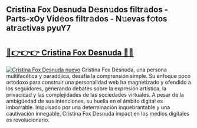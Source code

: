 ## Cristina Fox Desnuda D𝚎sn𝚞dos filtr𝚊dos - Parts-xOy Vid𝚎os filtr𝚊dos - N𝚞evas f𝚘tos atr𝚊ctivas pyuY7

# <h2><a href="http://mb61zo7.tromn.icu/?c=Cristina+Fox+Desnuda">🔗👉👉👉 Cristina Fox Desnuda 🔗🔗</a></h2>

[![Cristina Fox Desnuda nuevo](https://i.imgur.com/pEAQMta.gif)](http://mb61zo7.tromn.icu/?c=Cristina+Fox+Desnuda)
Cristina Fox Desnuda, una persona multifacética y paradójica, desafía la comprensión simple. Su enfoque poco ortodoxo para construir una personalidad web ha magnetizado y ofendido a los seguidores, generando debates sobre la expresión artística, la privacidad y las complejidades de las sociedades virtuales. A pesar de la ambigüedad de sus intenciones, su huella en el ámbito digital es imborrable. Impulsado por una determinación inquebrantable y una cautivación innegable, Cristina Fox Desnuda impact en los medios digitales es revolucionario.
